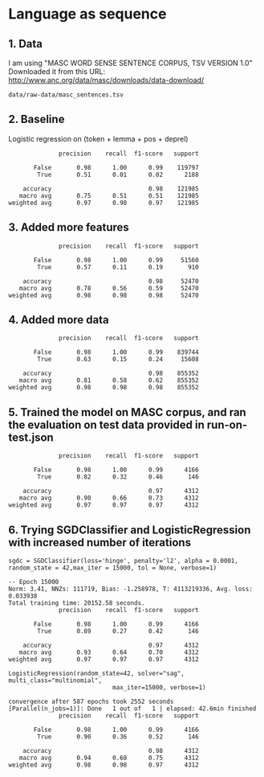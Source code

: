 # Language as sequence

## 1. Data

I am using "MASC WORD SENSE SENTENCE CORPUS, TSV VERSION 1.0"
Downloaded it from this URL: http://www.anc.org/data/masc/downloads/data-download/

```
data/raw-data/masc_sentences.tsv
```

## 2. Baseline
Logistic regression on (token + lemma + pos + deprel)
```
              precision    recall  f1-score   support

       False       0.98      1.00      0.99    119797
        True       0.51      0.01      0.02      2188

    accuracy                           0.98    121985
   macro avg       0.75      0.51      0.51    121985
weighted avg       0.97      0.98      0.97    121985
```

## 3. Added more features
```
              precision    recall  f1-score   support

       False       0.98      1.00      0.99     51560
        True       0.57      0.11      0.19       910

    accuracy                           0.98     52470
   macro avg       0.78      0.56      0.59     52470
weighted avg       0.98      0.98      0.98     52470
```

## 4. Added more data
```
              precision    recall  f1-score   support

       False       0.98      1.00      0.99    839744
        True       0.63      0.15      0.24     15608

    accuracy                           0.98    855352
   macro avg       0.81      0.58      0.62    855352
weighted avg       0.98      0.98      0.98    855352
```

## 5. Trained the model on MASC corpus, and ran the evaluation on test data provided in run-on-test.json

```
              precision    recall  f1-score   support

       False       0.98      1.00      0.99      4166
        True       0.82      0.32      0.46       146

    accuracy                           0.97      4312
   macro avg       0.90      0.66      0.73      4312
weighted avg       0.97      0.97      0.97      4312
```

## 6. Trying SGDClassifier and LogisticRegression with increased number of iterations

```
sgdc = SGDClassifier(loss='hinge', penalty='l2', alpha = 0.0001, random_state = 42,max_iter = 15000, tol = None, verbose=1)

-- Epoch 15000
Norm: 3.41, NNZs: 111719, Bias: -1.258978, T: 4113219336, Avg. loss: 0.033938
Total training time: 20152.58 seconds.
              precision    recall  f1-score   support

       False       0.98      1.00      0.99      4166
        True       0.89      0.27      0.42       146

    accuracy                           0.97      4312
   macro avg       0.93      0.64      0.70      4312
weighted avg       0.97      0.97      0.97      4312
```

```
LogisticRegression(random_state=42, solver="sag", multi_class="multinomial",
                             max_iter=15000, verbose=1)

convergence after 587 epochs took 2552 seconds
[Parallel(n_jobs=1)]: Done   1 out of   1 | elapsed: 42.6min finished
              precision    recall  f1-score   support

       False       0.98      1.00      0.99      4166
        True       0.90      0.36      0.52       146

    accuracy                           0.98      4312
   macro avg       0.94      0.68      0.75      4312
weighted avg       0.98      0.98      0.97      4312
```